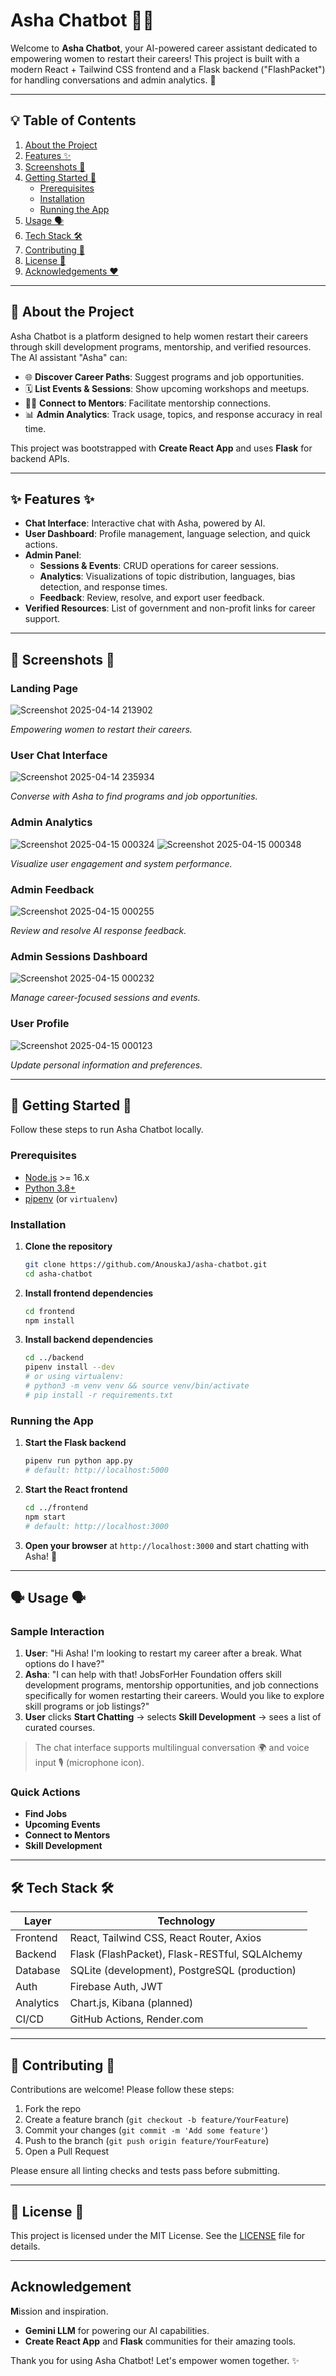 # Asha Chatbot 🤖🌟

Welcome to **Asha Chatbot**, your AI-powered career assistant dedicated to empowering women to restart their careers! This project is built with a modern React + Tailwind CSS frontend and a Flask backend ("FlashPacket") for handling conversations and admin analytics. 🚀

---

## 💡 Table of Contents

1. [About the Project](#-about-the-project)
2. [Features ✨](#-features-)
3. [Screenshots 📸](#-screenshots-)
4. [Getting Started 🚀](#-getting-started-)
   - [Prerequisites](#prerequisites)
   - [Installation](#installation)
   - [Running the App](#running-the-app)
5. [Usage 🗣️](#-usage-)
6. [Tech Stack 🛠️](#-tech-stack-)
7. [Contributing 🤝](#-contributing-)
8. [License 📝](#-license-)
9. [Acknowledgements ❤️](#-acknowledgements-)

---

## 📖 About the Project

Asha Chatbot is a platform designed to help women restart their careers through skill development programs, mentorship, and verified resources. The AI assistant "Asha" can:

- 🌐 **Discover Career Paths**: Suggest programs and job opportunities.
- 🗓️ **List Events & Sessions**: Show upcoming workshops and meetups.
- 👩‍🏫 **Connect to Mentors**: Facilitate mentorship connections.
- 📊 **Admin Analytics**: Track usage, topics, and response accuracy in real time.

This project was bootstrapped with **Create React App** and uses **Flask** for backend APIs.

---

## ✨ Features ✨

- **Chat Interface**: Interactive chat with Asha, powered by AI.
- **User Dashboard**: Profile management, language selection, and quick actions.
- **Admin Panel**:
  - **Sessions & Events**: CRUD operations for career sessions.
  - **Analytics**: Visualizations of topic distribution, languages, bias detection, and response times.
  - **Feedback**: Review, resolve, and export user feedback.
- **Verified Resources**: List of government and non-profit links for career support.

---

## 📸 Screenshots 📸

### Landing Page
![Screenshot 2025-04-14 213902](https://github.com/user-attachments/assets/935fb91f-b304-441d-8e9b-f14e107c7fbd)

*Empowering women to restart their careers.*

### User Chat Interface
![Screenshot 2025-04-14 235934](https://github.com/user-attachments/assets/ab1d41f8-8651-470b-bd43-76e3f802b097)

*Converse with Asha to find programs and job opportunities.*

### Admin Analytics
![Screenshot 2025-04-15 000324](https://github.com/user-attachments/assets/a4c93f32-848e-4ba3-b873-c014ab0bf093)
![Screenshot 2025-04-15 000348](https://github.com/user-attachments/assets/30d3d514-d171-40a0-a357-f271d71c6702)

*Visualize user engagement and system performance.*

### Admin Feedback
![Screenshot 2025-04-15 000255](https://github.com/user-attachments/assets/0c8eedb9-63ec-4b1e-881e-9310f0fa5795)

*Review and resolve AI response feedback.*

### Admin Sessions Dashboard
![Screenshot 2025-04-15 000232](https://github.com/user-attachments/assets/01b1b393-73d6-4c80-aba1-3c0b07c8f992)

*Manage career-focused sessions and events.*

### User Profile
![Screenshot 2025-04-15 000123](https://github.com/user-attachments/assets/1b2387f4-e79c-4f9f-bb5a-b9b1449655b2)

*Update personal information and preferences.*

---

## 🚀 Getting Started 🚀

Follow these steps to run Asha Chatbot locally.

### Prerequisites

- [Node.js](https://nodejs.org/) >= 16.x
- [Python 3.8+](https://www.python.org/)
- [pipenv](https://pipenv.pypa.io/) (or `virtualenv`)

### Installation

1. **Clone the repository**

   ```bash
   git clone https://github.com/AnouskaJ/asha-chatbot.git
   cd asha-chatbot
   ```

2. **Install frontend dependencies**

   ```bash
   cd frontend
   npm install
   ```

3. **Install backend dependencies**

   ```bash
   cd ../backend
   pipenv install --dev
   # or using virtualenv:
   # python3 -m venv venv && source venv/bin/activate
   # pip install -r requirements.txt
   ```

### Running the App

1. **Start the Flask backend**

   ```bash
   pipenv run python app.py
   # default: http://localhost:5000
   ```

2. **Start the React frontend**

   ```bash
   cd ../frontend
   npm start
   # default: http://localhost:3000
   ```

3. **Open your browser** at `http://localhost:3000` and start chatting with Asha! 🎉

---

## 🗣️ Usage 🗣️

### Sample Interaction

1. **User**: "Hi Asha! I'm looking to restart my career after a break. What options do I have?"
2. **Asha**: "I can help with that! JobsForHer Foundation offers skill development programs, mentorship opportunities, and job connections specifically for women restarting their careers. Would you like to explore skill programs or job listings?"
3. **User** clicks **Start Chatting** → selects **Skill Development** → sees a list of curated courses.

> The chat interface supports multilingual conversation 🌍 and voice input 🎙️ (microphone icon).

### Quick Actions

- **Find Jobs**
- **Upcoming Events**
- **Connect to Mentors**
- **Skill Development**

---

## 🛠️ Tech Stack 🛠️

| Layer     | Technology                                     |
| --------- | ---------------------------------------------- |
| Frontend  | React, Tailwind CSS, React Router, Axios       |
| Backend   | Flask (FlashPacket), Flask-RESTful, SQLAlchemy |
| Database  | SQLite (development), PostgreSQL (production)  |
| Auth      | Firebase Auth, JWT                             |
| Analytics | Chart.js, Kibana (planned)                     |
| CI/CD     | GitHub Actions, Render.com                     |

---

## 🤝 Contributing 🤝

Contributions are welcome! Please follow these steps:

1. Fork the repo
2. Create a feature branch (`git checkout -b feature/YourFeature`)
3. Commit your changes (`git commit -m 'Add some feature'`)
4. Push to the branch (`git push origin feature/YourFeature`)
5. Open a Pull Request

Please ensure all linting checks and tests pass before submitting.

---

## 📝 License 📝

This project is licensed under the MIT License. See the [LICENSE](LICENSE) file for details.

---

## Acknowledgement

**M**ission and inspiration.

- **Gemini LLM** for powering our AI capabilities.
- **Create React App** and **Flask** communities for their amazing tools.

Thank you for using Asha Chatbot! Let's empower women together. ✨


